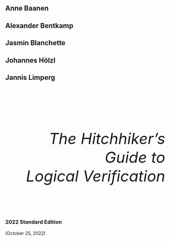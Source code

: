 
## Anne Baanen
## Alexander Bentkamp
## Jasmin Blanchette
## Johannes Hölzl
## Jannis Limperg

<br/><br/><br/><br/><br/>

<p style="text-align:right;font-size:36pt;font-style:italic">
The Hitchhiker’s Guide to</br>
Logical Verification
</p>

<br/><br/>

### 2022 Standard Edition

(October 25, 2022)